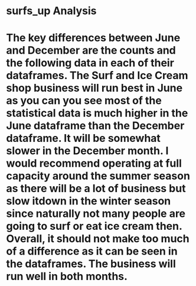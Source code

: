 # surfs_up Analysis
# The key differences between June and December are the counts and the following data in each of their dataframes. The Surf and Ice Cream shop business will run best in June as you can you see most of the statistical data is much higher in the June dataframe than the December dataframe. It will be somewhat slower in the December month. I would recommend operating at full capacity around the summer season as there will be a lot of business but slow itdown in the winter season since naturally not many people are going to surf or eat ice cream then. Overall, it should not make too much of a difference as it can be seen in the dataframes. The business will run well in both months.
